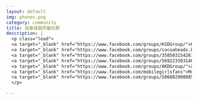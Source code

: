 ```yaml
---
layout: default
img: phones.png
category: community
title: 協會成員所屬社群
description: |
  <p class="lead">
  <a target="_blank" href="https://www.facebook.com/groups/KSDGroup/">KSDG</a>, 
  <a target="_blank" href="https://www.facebook.com/groups/cocoaheads.kaohsiung/">Cocoaheads Kaohsiung</a>, 
  <a target="_blank" href="https://www.facebook.com/groups/358503154261390/">高雄前端社群</a>, 
  <a target="_blank" href="https://www.facebook.com/groups/569223303140308/">Kaohsiung Rails Meetup x 讀書會</a>, 
  <a target="_blank" href="https://www.facebook.com/groups/AKDGroup/">高雄 Android 開發者社群</a>, 
  <a target="_blank" href="https://www.facebook.com/mobilegirlsfans">Mobile Girls</a>, 
  <a target="_blank" href="https://www.facebook.com/groups/586802908085537/">KSDP</a> 
  </p>

---
```

